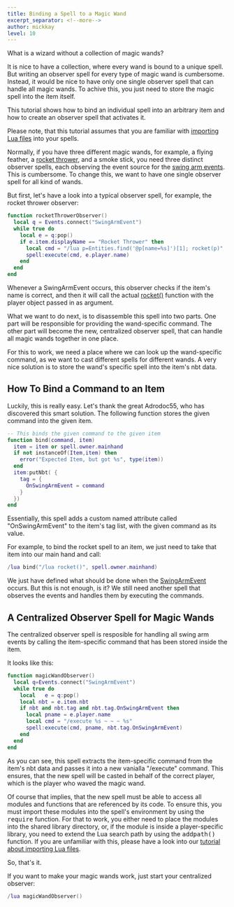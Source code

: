 ```yaml
---
title: Binding a Spell to a Magic Wand
excerpt_separator: <!--more-->
author: mickkay
level: 10
---
```

What is a wizard without a collection of magic wands?


It is nice to have a collection, where every wand is bound to a unique spell.
But writing an observer spell for every type of magic wand is cumbersome.
Instead, it would be nice to have only one single observer spell
that can handle all magic wands. To achive this, you just need to store the
magic spell into the item itself.
<!--more-->
This tutorial shows how to bind an individual spell into an arbitrary item
and how to create an observer spell that activates it.

Please note, that this tutorial assumes that you are familiar with
[importing Lua files](/tutorials/importing_lua_files) into your spells.

Normally, if you have three different magic wands, for example, a flying feather,
a [rocket thrower](/examples/rocket-thrower), and a smoke stick, you need three distinct observer spells,
each observing the event source for the [swing arm events](/modules/SwingArmEvent).
This is cumbersome.
To change this, we want to have one single observer spell for all kind of wands.

But first, let's have a look into a typical observer spell,
for example, the rocket thrower observer:
```lua
function rocketThrowerObserver()
  local q = Events.connect("SwingArmEvent")
  while true do
    local e = q:pop()
    if e.item.displayName == "Rocket Thrower" then
      local cmd = "/lua p=Entities.find('@p[name=%s]')[1]; rocket(p)"
      spell:execute(cmd, e.player.name)
    end
  end
end
```
Whenever a SwingArmEvent occurs, this observer checks if the item's name is
correct, and then it will call the actual [rocket()](/examples/rocket-thrower#rocket) function with the
player object passed in as argument.

What we want to do next, is to disassemble this spell into two parts.
One part will be responsible for providing the wand-specific command.
The other part will become the new, centralized observer spell, that can handle all magic
wands together in one place.

For this to work, we need a place where we can look up the wand-specific command, as
we want to cast different spells for different wands.
A very nice solution is to store the wand's specific spell into the
item's nbt data.

## How To Bind a Command to an Item
Luckily, this is really easy.
Let's thank the great Adrodoc55, who has discovered this smart solution.
The following function stores the given command into the given item.
```lua
-- This binds the given command to the given item
function bind(command, item)
  item = item or spell.owner.mainhand
  if not instanceOf(Item,item) then
    error("Expected Item, but got %s", type(item))
  end
  item:putNbt( {
    tag = {
      OnSwingArmEvent = command
    }
  })
end
```
Essentially, this spell adds a custom named attribute called "OnSwingArmEvent"
to the item's tag list, with the given command as its value.

For example, to bind the rocket spell to an item, we just need to take
that item into our main hand and call:
```lua
/lua bind("/lua rocket()", spell.owner.mainhand)
```

We just have defined what should be done when the
[SwingArmEvent](/modules/SwingArmEvent) occurs.
But this is not enough, is it?
We still need another spell that observes the events and handles them by
executing the commands.

## A Centralized Observer Spell for Magic Wands
The centralized observer spell is resposible for handling all
swing arm events by calling the item-specific command that has been stored inside
the item.

It looks like this:
```lua
function magicWandObserver()
  local q=Events.connect("SwingArmEvent")
  while true do
    local   e = q:pop()
    local nbt = e.item.nbt
    if nbt and nbt.tag and nbt.tag.OnSwingArmEvent then
      local pname = e.player.name
      local cmd = "/execute %s ~ ~ ~ %s"
      spell:execute(cmd, pname, nbt.tag.OnSwingArmEvent)
    end
  end
end
```
As you can see, this spell extracts the item-specific command from the item's
nbt data and passes it into a new vanialla "/execute" command.
This ensures, that the new spell will be casted in behalf of the correct player,
which is the player who waved the magic wand.

Of course that implies, that the new spell must be able to access all modules and
functions that are referenced by its code.
To ensure this, you must import these modules into the spell's environment by
using the <tt>require</tt> function.
For that to work, you either need to place the modules into the shared library directory,
or, if the module is inside a player-specific library, you need to extend the
Lua search path by using the <tt>addpath()</tt> function.
If you are unfamiliar with this, please have a look into our
[tutorial about importing Lua files](/tutorials/importing_lua_files).

So, that's it.

If you want to make your magic wands work, just start your centralized observer:
```lua
/lua magicWandObserver()
```
